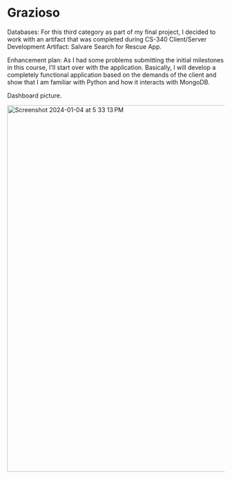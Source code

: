 # Grazioso

Databases: 
For this third category as part of my final project, I decided to work with an artifact that was completed during CS-340 Client/Server Development 
Artifact: Salvare Search for Rescue App.

Enhancement plan: 
As I had some problems submitting the initial milestones in this course, I'll start over with the application. Basically, I will develop a completely functional application based on the demands of the client and show that I am familiar with Python and how it interacts with MongoDB.

Dashboard picture. 

<img width="847" alt="Screenshot 2024-01-04 at 5 33 13 PM" src="https://github.com/char06/Grazioso/assets/24831449/beb7cc36-4179-42ee-8a1c-318487feee7c">
